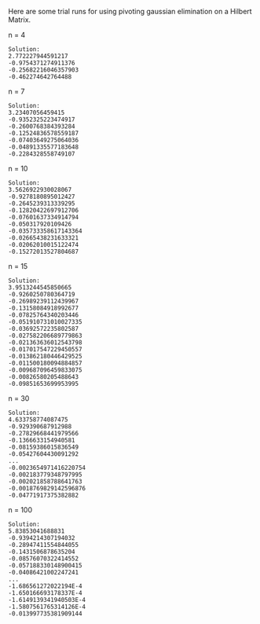 Here are some trial runs for using pivoting gaussian elimination on a Hilbert Matrix.

n = 4 

    Solution:
    2.772227944591217
    -0.9754371274911376
    -0.25682216046357903
    -0.462274642764488
    
n = 7

    Solution:
    3.23407056459415
    -0.9352325223474917
    -0.2600768384393284
    -0.12524836578559187
    -0.07403649275064036
    -0.04891335577183648
    -0.2284328558749107
    
n = 10 

    Solution:
    3.5626922930028067
    -0.9278180895012427
    -0.2645239313339295
    -0.12820422697912706
    -0.07601637334914794
    -0.050317920109426
    -0.035733358617143364
    -0.02665438231633321
    -0.02062010015122474
    -0.15272013527804687

n = 15

    Solution:
    3.9513244545850665
    -0.9260250780364719
    -0.26989239112439967
    -0.13158084918992677
    -0.07825764340203446
    -0.051910731010027335
    -0.03692572235802587
    -0.027582206689779863
    -0.021363636012543798
    -0.017017547229450557
    -0.013862180446429525
    -0.011500180094884857
    -0.009687096459833075
    -0.00826580205488643
    -0.09851653699953995
    
n = 30

    Solution:
    4.633758774087475
    -0.929390687912988
    -0.27829668441979566
    -0.1366633154940581
    -0.08159386015836549
    -0.05427604430091292
    ...
    -0.0023654971416220754
    -0.002183779348797995
    -0.002021858788641763
    -0.0018769829142596876
    -0.04771917375382882

n = 100

    Solution:
    5.83853041688831
    -0.9394214307194032
    -0.28947411554844055
    -0.1431506878635204
    -0.08576070322414552
    -0.057188330148900415
    -0.04086421002247241
    ...
    -1.686561272022194E-4
    -1.650166693178337E-4
    -1.6149139341940503E-4
    -1.5807561765314126E-4
    -0.013997735381909144
